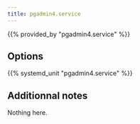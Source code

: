 ```yaml
---
title: pgadmin4.service
---
```


{{% provided_by "pgadmin4.service" %}}

## Options

{{% systemd_unit "pgadmin4.service" %}}

## Additionnal notes

Nothing here.